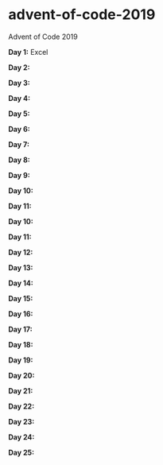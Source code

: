 # advent-of-code-2019
Advent of Code 2019 

**Day 1:** Excel

**Day 2:** 

**Day 3:**

**Day 4:** 

**Day 5:**

**Day 6:** 

**Day 7:**

**Day 8:** 

**Day 9:**

**Day 10:** 

**Day 11:**

**Day 10:** 

**Day 11:**

**Day 12:** 

**Day 13:**

**Day 14:** 

**Day 15:**

**Day 16:** 

**Day 17:**

**Day 18:** 

**Day 19:**

**Day 20:** 

**Day 21:**

**Day 22:** 

**Day 23:**

**Day 24:** 

**Day 25:**
